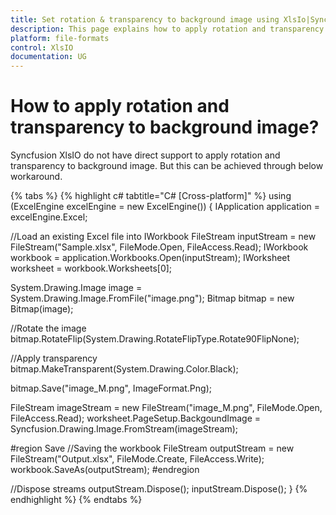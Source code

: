 ```yaml
---
title: Set rotation & transparency to background image using XlsIo|Syncfusion
description: This page explains how to apply rotation and transparency to background image using Syncfusion .NET Excel library (XlsIO).
platform: file-formats
control: XlsIO
documentation: UG
---
```


# How to apply rotation and transparency to background image?

Syncfusion XlsIO do not have direct support to apply rotation and transparency to background image. But this can be achieved through below workaround.

{% tabs %}
{% highlight c# tabtitle="C# [Cross-platform]" %}
using (ExcelEngine excelEngine = new ExcelEngine())
{
  IApplication application = excelEngine.Excel;

  //Load an existing Excel file into IWorkbook
  FileStream inputStream = new FileStream("Sample.xlsx", FileMode.Open, FileAccess.Read);
  IWorkbook workbook = application.Workbooks.Open(inputStream);
  IWorksheet worksheet = workbook.Worksheets[0];

  System.Drawing.Image image = System.Drawing.Image.FromFile("image.png");
  Bitmap bitmap = new Bitmap(image);

  //Rotate the image
  bitmap.RotateFlip(System.Drawing.RotateFlipType.Rotate90FlipNone);

  //Apply transparency
  bitmap.MakeTransparent(System.Drawing.Color.Black);

  bitmap.Save("image_M.png", ImageFormat.Png);

  FileStream imageStream = new FileStream("image_M.png", FileMode.Open, FileAccess.Read);
  worksheet.PageSetup.BackgoundImage = Syncfusion.Drawing.Image.FromStream(imageStream);

  #region Save
  //Saving the workbook
  FileStream outputStream = new FileStream("Output.xlsx", FileMode.Create, FileAccess.Write);
  workbook.SaveAs(outputStream);
  #endregion

  //Dispose streams
  outputStream.Dispose();
  inputStream.Dispose();
}
{% endhighlight %}
{% endtabs %}
